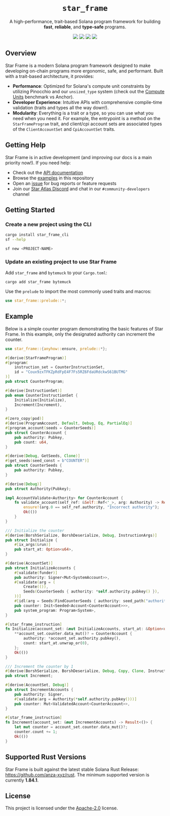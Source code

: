 <h1 align="center">
  <code>star_frame</code>
</h1>
<p align="center">
  A high-performance, trait-based Solana program framework for building <strong>fast</strong>, <strong>reliable</strong>, and <strong>type-safe</strong> programs.
</p>

<p align="center">
  <a href="https://crates.io/crates/star_frame"><img src="https://img.shields.io/crates/v/star_frame?logo=rust" /></a>
  <a href="https://docs.rs/star_frame"><img src="https://img.shields.io/docsrs/star_frame?logo=docsdotrs" /></a>
  <a href="https://github.com/staratlasmeta/star_frame/actions/workflows/ci.yml"><img src="https://img.shields.io/github/actions/workflow/status/staratlasmeta/star_frame/ci.yml?logo=GitHub" /></a>
  <a href="LICENSE"><img src="https://img.shields.io/badge/license-Apache%202.0-blue" /></a>
</p>

## Overview

Star Frame is a modern Solana program framework designed to make developing on-chain programs more ergonomic, safe, and performant. Built with a trait-based architecture, it provides:

- **Performance**: Optimized for Solana's compute unit constraints by utilizing Pinocchio and our `unsized_type` system (check out the [Compute Units](example_programs/bench/COMPUTE_UNITS.md) benchmark vs Anchor).
- **Developer Experience**: Intuitive APIs with comprehensive compile-time validation (traits and types all the way down!).
- **Modularity**: Everything is a trait or a type, so you can use what you need when you need it. For example, the entrypoint is a method on the `StarFrameProgram` trait, and client/cpi account sets are associated types of the `ClientAccountSet` and `CpiAccountSet` traits.

## Getting Help

Star Frame is in active development (and improving our docs is a main priority now!). If you need help:

- Check out the [API documentation](https://docs.rs/star_frame)
- Browse the [examples](example_programs/) in this repository
- Open an [issue](https://github.com/staratlasmeta/star_frame/issues) for bug reports or feature requests
- Join our [Star Atlas Discord](https://discord.gg/gahmBHsc) and chat in our `#community-developers` channel

## Getting Started

### Create a new project using the CLI

```bash
cargo install star_frame_cli
sf --help
```

```bash
sf new <PROJECT-NAME>
```

### Update an existing project to use Star Frame

Add `star_frame` and `bytemuck` to your `Cargo.toml`:

```shell
cargo add star_frame bytemuck
```

Use the `prelude` to import the most commonly used traits and macros:

```rs
use star_frame::prelude::*;
```

## Example

Below is a simple counter program demonstrating the basic features of Star Frame. In this example, only the designated authority can increment the counter.

```rust
use star_frame::{anyhow::ensure, prelude::*};

#[derive(StarFrameProgram)]
#[program(
    instruction_set = CounterInstructionSet,
    id = "Coux9zxTFKZpRdFpE4F7Fs5RZ6FdaURdckwS61BUTMG"
)]
pub struct CounterProgram;

#[derive(InstructionSet)]
pub enum CounterInstructionSet {
    Initialize(Initialize),
    Increment(Increment),
}

#[zero_copy(pod)]
#[derive(ProgramAccount, Default, Debug, Eq, PartialEq)]
#[program_account(seeds = CounterSeeds)]
pub struct CounterAccount {
    pub authority: Pubkey,
    pub count: u64,
}

#[derive(Debug, GetSeeds, Clone)]
#[get_seeds(seed_const = b"COUNTER")]
pub struct CounterSeeds {
    pub authority: Pubkey,
}

#[derive(Debug)]
pub struct Authority(Pubkey);

impl AccountValidate<Authority> for CounterAccount {
    fn validate_account(self_ref: &Self::Ref<'_>, arg: Authority) -> Result<()> {
        ensure!(arg.0 == self_ref.authority, "Incorrect authority");
        Ok(())
    }
}

/// Initialize the counter
#[derive(BorshSerialize, BorshDeserialize, Debug, InstructionArgs)]
pub struct Initialize {
    #[ix_args(&run)]
    pub start_at: Option<u64>,
}

#[derive(AccountSet)]
pub struct InitializeAccounts {
    #[validate(funder)]
    pub authority: Signer<Mut<SystemAccount>>,
    #[validate(arg = (
        Create(()),
        Seeds(CounterSeeds { authority: *self.authority.pubkey() }),
    ))]
    #[idl(arg = Seeds(FindCounterSeeds { authority: seed_path("authority") }))]
    pub counter: Init<Seeded<Account<CounterAccount>>>,
    pub system_program: Program<System>,
}

#[star_frame_instruction]
fn Initialize(account_set: &mut InitializeAccounts, start_at: &Option<u64>) -> Result<()> {
    **account_set.counter.data_mut()? = CounterAccount {
        authority: *account_set.authority.pubkey(),
        count: start_at.unwrap_or(0),
    };
    Ok(())
}

/// Increment the counter by 1
#[derive(BorshSerialize, BorshDeserialize, Debug, Copy, Clone, InstructionArgs)]
pub struct Increment;

#[derive(AccountSet, Debug)]
pub struct IncrementAccounts {
    pub authority: Signer,
    #[validate(arg = Authority(*self.authority.pubkey()))]
    pub counter: Mut<ValidatedAccount<CounterAccount>>,
}

#[star_frame_instruction]
fn Increment(account_set: &mut IncrementAccounts) -> Result<()> {
    let mut counter = account_set.counter.data_mut()?;
    counter.count += 1;
    Ok(())
}
```

## Supported Rust Versions

Star Frame is built against the latest stable Solana Rust Release: https://github.com/anza-xyz/rust. The minimum supported version is currently **1.84.1**.

## License

This project is licensed under the [Apache-2.0](LICENSE) license.
